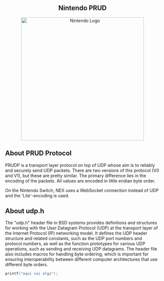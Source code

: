 <center><h2>Nintendo PRUD</h2></center>
<p align="center"><a href="https://nintendo.com" target="_blank"><img src="https://logodownload.org/wp-content/uploads/2017/04/nintendo-logo-1-1.png" width="400" alt="Nintendo Logo"></a></p>

## About PRUD Protocol

PRUDP is a transport layer protocol on top of UDP whose aim is to reliably and securely send UDP packets. There are two versions of this protocol (V0 and V1), but these are pretty similar. The primary difference lies in the encoding of the packets. All values are encoded in little endian byte order.

On the Nintendo Switch, NEX uses a WebSocket connection instead of UDP and the 'Lite'-encoding is used.


## About udp.h
The "udp.h" header file in BSD systems provides definitions and structures for working with the User Datagram Protocol (UDP) at the transport layer of the Internet Protocol (IP) networking model. It defines the UDP header structure and related constants, such as the UDP port numbers and protocol numbers, as well as the function prototypes for various UDP operations, such as sending and receiving UDP datagrams. The header file also includes macros for handling byte ordering, which is important for ensuring interoperability between different computer architectures that use different byte orders.
```c
printf("aqui vai algo");
```
